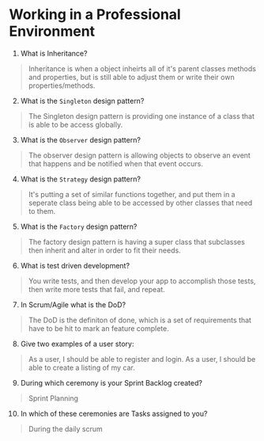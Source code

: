 # Working in a Professional Environment
01. What is Inheritance?

> Inheritance is when a object inheirts all of it's parent classes methods and properties, but is still able to adjust them or write their own properties/methods.


02. What is the `Singleton` design pattern?

> The Singleton design pattern is providing one instance of a class that is able to be access globally.

03. What is the `Observer` design pattern?

> The observer design pattern is allowing objects to observe an event that happens and be notified when that event occurs.

04. What is the `Strategy` design pattern?

> It's putting a set of similar functions together, and put them in a seperate class being able to be accessed by other classes that need to them. 

05. What is the `Factory` design pattern?

> The factory design pattern is having a super class that subclasses then inherit and alter in order to fit their needs.

06. What is test driven development?

> You write tests, and then develop your app to accomplish those tests, then write more tests that fail, and repeat.

07. In Scrum/Agile what is the DoD?

> The DoD is the definiton of done, which is a set of requirements that have to be hit to mark an feature complete.

08. Give two examples of a user story:

> As a user, I should be able to register and login. As a user, I should be able to create a listing of my car.

09. During which ceremony is your Sprint Backlog created?

> Sprint Planning

10. In which of these ceremonies are Tasks assigned to you?

> During the daily scrum
